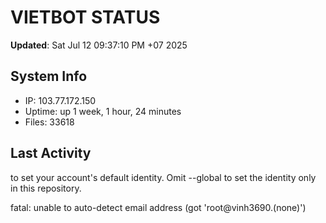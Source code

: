 # VIETBOT STATUS
**Updated**: Sat Jul 12 09:37:10 PM +07 2025

## System Info
- IP: 103.77.172.150
- Uptime: up 1 week, 1 hour, 24 minutes
- Files: 33618

## Last Activity

to set your account's default identity.
Omit --global to set the identity only in this repository.

fatal: unable to auto-detect email address (got 'root@vinh3690.(none)')
